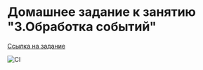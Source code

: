 # Домашнее задание к занятию "3.Обработка событий"

[Ссылка на задание](https://github.com/netology-code/ahj-homeworks/tree/AHJ-50/events)

![CI](https://github.com/Artyouhan/Dom-2/actions/workflows/webpack.yml/badge.svg)
